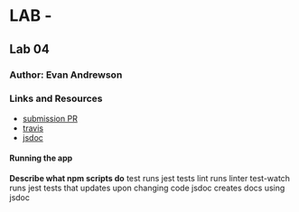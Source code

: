 # LAB - 

## Lab 04

### Author: Evan Andrewson

### Links and Resources
* [submission PR](https://github.com/evanandrewson-401-advanced-javascript/lab-03/pull/2)
* [travis](https://travis-ci.com/evanandrewson-401-advanced-javascript/lab-03)
* [jsdoc](https://evanandrewson-401-advanced-javascript.github.io/lab-03/)

#### Running the app

**Describe what npm scripts do**
test
    runs jest tests
lint
    runs linter
test-watch
    runs jest tests that updates upon changing code
jsdoc
    creates docs using jsdoc